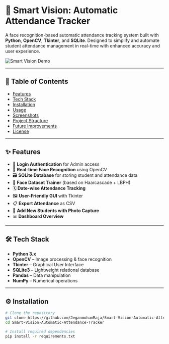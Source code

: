 # 🎯 Smart Vision: Automatic Attendance Tracker

A face recognition-based automatic attendance tracking system built with **Python**, **OpenCV**, **Tkinter**, and **SQLite**. Designed to simplify and automate student attendance management in real-time with enhanced accuracy and user experience.

![Smart Vision Demo](https://your-image-or-gif-link-here.gif)

---

## 📌 Table of Contents

- [Features](#-features)
- [Tech Stack](#-tech-stack)
- [Installation](#-installation)
- [Usage](#-usage)
- [Screenshots](#-screenshots)
- [Project Structure](#-project-structure)
- [Future Improvements](#-future-improvements)
- [License](#-license)

---

## ✨ Features

- 🔐 **Login Authentication** for Admin access
- 🎦 **Real-time Face Recognition** using OpenCV
- 🗃️ **SQLite Database** for storing student and attendance data
- 🧠 **Face Dataset Trainer** (based on Haarcascade + LBPH)
- 🗓️ **Date-wise Attendance Tracking**
- 🖼️ **User-Friendly GUI** with Tkinter
- 📋 **Export Attendance** as CSV
- 📸 **Add New Students with Photo Capture**
- 📊 **Dashboard Overview**

---

## 🛠 Tech Stack

- **Python 3.x**
- **OpenCV** – Image processing & face recognition
- **Tkinter** – Graphical User Interface
- **SQLite3** – Lightweight relational database
- **Pandas** – Data manipulation
- **NumPy** – Numerical operations

---

## ⚙️ Installation

```bash
# Clone the repository
git clone https://github.com/JeganmohanRaja/Smart-Vision-Automatic-Attendance-Tracker.git
cd Smart-Vision-Automatic-Attendance-Tracker

# Install required dependencies
pip install -r requirements.txt
